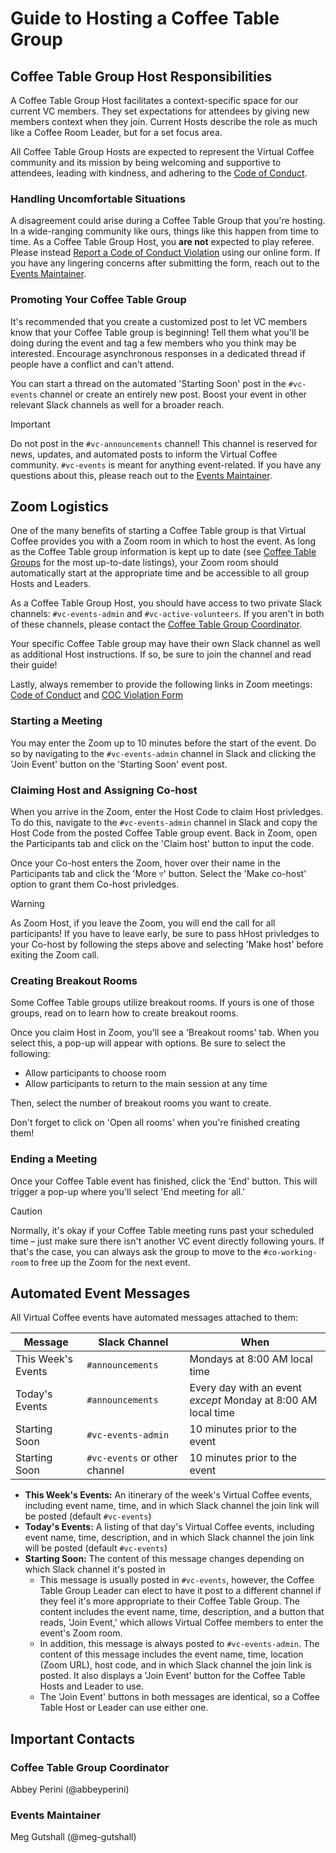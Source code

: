 # Guide to Hosting a Coffee Table Group

## Coffee Table Group Host Responsibilities

A Coffee Table Group Host facilitates a context-specific space for our current VC members. They set expectations for attendees by giving new members context when they join. Current Hosts describe the role as much like a Coffee Room Leader, but for a set focus area.

All Coffee Table Group Hosts are expected to represent the Virtual Coffee community and its mission by being welcoming and supportive to attendees, leading with kindness, and adhering to the [Code of Conduct](https://virtualcoffee.io/code-of-conduct).

### Handling Uncomfortable Situations

A disagreement could arise during a Coffee Table Group that you're hosting. In a wide-ranging community like ours, things like this happen from time to time. As a Coffee Table Group Host, you **are not** expected to play referee. Please instead [Report a Code of Conduct Violation](https://virtualcoffee.io/report-coc-violation) using our online form. If you have any lingering concerns after submitting the form, reach out to the [Events Maintainer](#events-maintainer).

<!-- !! @tkshill – Should the Host inform the Lead about any incident? I'm leaning toward, no - the maintainers will if necessary. What are your thoughts here? -->

### Promoting Your Coffee Table Group

It's recommended that you create a customized post to let VC members know that your Coffee Table group is beginning! Tell them what you'll be doing during the event and tag a few members who you think may be interested. Encourage asynchronous responses in a dedicated thread if people have a conflict and can't attend.

You can start a thread on the automated 'Starting Soon' post in the `#vc-events` channel or create an entirely new post. Boost your event in other relevant Slack channels as well for a broader reach.

> [!IMPORTANT]
> Do not post in the `#vc-announcements` channel! This channel is reserved for news, updates, and automated posts to inform the Virtual Coffee community. `#vc-events` is meant for anything event-related. If you have any questions about this, please reach out to the [Events Maintainer](#events-maintainer).

## Zoom Logistics

One of the many benefits of starting a Coffee Table group is that Virtual Coffee provides you with a Zoom room in which to host the event. As long as the Coffee Table group information is kept up to date (see [Coffee Table Groups](https://github.com/Virtual-Coffee/VC-Contributors/blob/6d722dceba508ecf8f583dedb3df3b1fb9fbde42/coffee-table-groups/coffee-table-groups.md) for the most up-to-date listings), your Zoom room should automatically start at the appropriate time and be accessible to all group Hosts and Leaders.

As a Coffee Table Group Host, you should have access to two private Slack channels: `#vc-events-admin` and `#vc-active-volunteers`. If you aren't in both of these channels, please contact the [Coffee Table Group Coordinator](#coffee-table-group-coordinator).

Your specific Coffee Table group may have their own Slack channel as well as additional Host instructions. If so, be sure to join the channel and read their guide!

Lastly, always remember to provide the following links in Zoom meetings: [Code of Conduct](https://virtualcoffee.io/code-of-conduct/) and [COC Violation Form](https://virtualcoffee.io/report-coc-violation/)

### Starting a Meeting

You may enter the Zoom up to 10 minutes before the start of the event. Do so by navigating to the `#vc-events-admin` channel in Slack and clicking the 'Join Event' button on the 'Starting Soon' event post.

### Claiming Host and Assigning Co-host

When you arrive in the Zoom, enter the Host Code to claim Host privledges. To do this, navigate to the `#vc-events-admin` channel in Slack and copy the Host Code from the posted Coffee Table group event. Back in Zoom, open the Participants tab and click on the 'Claim host' button to input the code.

Once your Co-host enters the Zoom, hover over their name in the Participants tab and click the 'More ▿' button. Select the 'Make co-host' option to grant them Co-host privledges.

> [!WARNING]
> As Zoom Host, if you leave the Zoom, you will end the call for all participants! If you have to leave early, be sure to pass hHost privledges to your Co-host by following the steps above and selecting 'Make host' before exiting the Zoom call.

### Creating Breakout Rooms

Some Coffee Table groups utilize breakout rooms. If yours is one of those groups, read on to learn how to create breakout rooms.

Once you claim Host in Zoom, you'll see a 'Breakout rooms' tab. When you select this, a pop-up will appear with options. Be sure to select the following:

- Allow participants to choose room
- Allow participants to return to the main session at any time

Then, select the number of breakout rooms you want to create.

Don't forget to click on 'Open all rooms' when you're finished creating them!

### Ending a Meeting

Once your Coffee Table event has finished, click the 'End' button. This will trigger a pop-up where you'll select 'End meeting for all.'

> [!CAUTION]
> Normally, it's okay if your Coffee Table meeting runs past your scheduled time – just make sure there isn't another VC event directly following yours. If that's the case, you can always ask the group to move to the `#co-working-room` to free up the Zoom for the next event.

## Automated Event Messages

All Virtual Coffee events have automated messages attached to them:

| Message            | Slack Channel                 | When                                                          |
| ------------------ | ----------------------------- | ------------------------------------------------------------- |
| This Week's Events | `#announcements`              | Mondays at 8:00 AM local time                                 |
| Today's Events     | `#announcements`              | Every day with an event _except_ Monday at 8:00 AM local time |
| Starting Soon      | `#vc-events-admin`            | 10 minutes prior to the event                                 |
| Starting Soon      | `#vc-events` or other channel | 10 minutes prior to the event                                 |

- **This Week's Events:** An itinerary of the week's Virtual Coffee events, including event name, time, and in which Slack channel the join link will be posted (default `#vc-events`)
- **Today's Events:** A listing of that day's Virtual Coffee events, including event name, time, description, and in which Slack channel the join link will be posted (default `#vc-events`)
- **Starting Soon:** The content of this message changes depending on which Slack channel it's posted in
  - This message is usually posted in `#vc-events`, however, the Coffee Table Group Leader can elect to have it post to a different channel if they feel it's more appropriate to their Coffee Table Group. The content includes the event name, time, description, and a button that reads, 'Join Event,' which allows Virtual Coffee members to enter the event's Zoom room.
  - In addition, this message is always posted to `#vc-events-admin`. The content of this message includes the event name, time, location (Zoom URL), host code, and in which Slack channel the join link is posted. It also displays a 'Join Event' button for the Coffee Table Hosts and Leader to use.
  - The 'Join Event' buttons in both messages are identical, so a Coffee Table Host or Leader can use either one.

## Important Contacts

### Coffee Table Group Coordinator

Abbey Perini (@abbeyperini)

### Events Maintainer

Meg Gutshall (@meg-gutshall)
